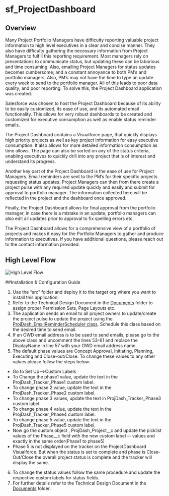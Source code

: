 # sf_ProjectDashboard
## Overview
Many Project Portfolio Managers have difficulty reporting valuable project information to high level executives in a clear and concise manner. They also have difficulty gathering the necessary information from Project Managers to fulfill this reporting requirement. Most managers rely on presentations to communicate status, but updating these can be laborious and time consuming. Also, emailing Project Managers for status updates becomes cumbersome; and a constant annoyance to both PM’s and portfolio managers. Also, PM’s may not have the time to type an update every week to send to the portfolio manager. All of this leads to poor data quality, and poor reporting. To solve this, the Project Dashboard application was created.

Salesforce was chosen to host the Project Dashboard because of its ability to be easily customized, its ease of use, and its automated email functionality. This allows for very robust dashboards to be created and customized for executive consumption as well as enable status reminder emails.

The Project Dashboard contains a Visualforce page, that quickly displays high priority projects as well as key project information for easy executive consumption. It also allows for more detailed information consumption as time allows. The page can also be sorted on any of the status criteria, enabling executives to quickly drill into any project that is of interest and understand its progress.

Another key part of the Project Dashboard is the ease of use for Project Managers. Email reminders are sent to the PM’s for their specific projects requesting status updates. Project Managers can then from there create a project pulse with any required update quickly and easily and submit for approval to portfolio manager. The information collected here will be reflected in the project and the dashboard once approved.

Finally, the Project Dashboard allows for final approval from the portfolio manager, in case there is a mistake in an update; portfolio managers can also edit all updates prior to approval to fix spelling errors etc.

The Project Dashboard allows for a comprehensive view of a portfolio of projects and makes it easy for the Portfolio Managers to gather and produce information to executives. If you have additional questions, please reach out to the contact information provided.

## High Level Flow
![High Level Flow](https://github.com/GSA/sf_ProjectDashboard/blob/master/Project%20Dashboard/Images/project_dashboard_process_flow.png "Logo Title Text 1")

##Installation & Configuration Guide
1.	Use the “src” folder and deploy it to the target org where you want to install this application.
2.	Refer to the Technical Design Document in the [Documents](https://github.com/GSA/sf_ProjectDashboard/blob/master/Project%20Dashboard/Documents/ProjectDashboard-TechnicalDesignDocument.docx) folder to assign proper Permission Sets, Page Layouts etc.
3.	The application sends an email to all project owners to update/create the project pulse to update the project using the [ProjDash_EmailReminderScheduler class](https://github.com/GSA/sf_ProjectDashboard/blob/master/Project%20Dashboard/src/classes/ProjDash_EmailReminderScheduler.cls). Schedule this class based on the desired time to send email.
4.	If an OWD email address is to be used to send emails, please go to the above class and uncomment the lines 53-61 and replace the DisplayName in line 57 with your OWD email address name.
5.	The default phase values are Concept Approval, Initiating, Planning, Executing and Close-out/Close. To change these values to any other values please follow the steps below.
  * Go to Set Up-->Custom Labels
  * To Change the phase1 value, update the text in the ProjDash_Tracker_Phase1 custom label.
  * To change phase 2 value, update the text in the ProjDash_Tracker_Phase2 custom label.
  * To change phase 3 values, update the text in ProjDash_Tracker_Phase3 custom label.
  * To change phase 4 value, update the text in the ProjDash_Tracker_Phase4 custom label.
  * To change phase 5 value, update the text in the ProjDash_Tracker_Phase5 custom label.
  * Now go the custom object , ProjDash_Project__c and update the picklist values of the Phase__c field  with the new custom label --       values and exactly in the same order(Phase1 to phase5)
  * Phase 5 is not displayed on the tracker on the ProjectDashboard Visualforce. But when the status is set to complete and phase is         Close-Out/Close  the overall project status is complete and the tracker will display the same.
6.	To change the status values follow the same procedure and update the respective custom labels for status fields.
7.	For further details refer to the Technical Design Document in the [Documents](https://github.com/GSA/sf_ProjectDashboard/blob/master/Project%20Dashboard/Documents/ProjectDashboard-TechnicalDesignDocument.docx) folder.
